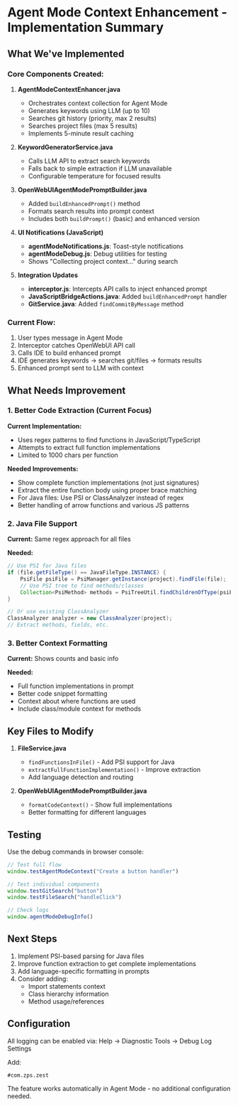 # Agent Mode Context Enhancement - Implementation Summary

## What We've Implemented

### Core Components Created:

1. **AgentModeContextEnhancer.java**
   - Orchestrates context collection for Agent Mode
   - Generates keywords using LLM (up to 10)
   - Searches git history (priority, max 2 results)
   - Searches project files (max 5 results)
   - Implements 5-minute result caching

2. **KeywordGeneratorService.java**
   - Calls LLM API to extract search keywords
   - Falls back to simple extraction if LLM unavailable
   - Configurable temperature for focused results

3. **OpenWebUIAgentModePromptBuilder.java**
   - Added `buildEnhancedPrompt()` method
   - Formats search results into prompt context
   - Includes both `buildPrompt()` (basic) and enhanced version

4. **UI Notifications (JavaScript)**
   - **agentModeNotifications.js**: Toast-style notifications
   - **agentModeDebug.js**: Debug utilities for testing
   - Shows "Collecting project context..." during search

5. **Integration Updates**
   - **interceptor.js**: Intercepts API calls to inject enhanced prompt
   - **JavaScriptBridgeActions.java**: Added `buildEnhancedPrompt` handler
   - **GitService.java**: Added `findCommitByMessage` method

### Current Flow:
1. User types message in Agent Mode
2. Interceptor catches OpenWebUI API call
3. Calls IDE to build enhanced prompt
4. IDE generates keywords → searches git/files → formats results
5. Enhanced prompt sent to LLM with context

## What Needs Improvement

### 1. Better Code Extraction (Current Focus)

**Current Implementation:**
- Uses regex patterns to find functions in JavaScript/TypeScript
- Attempts to extract full function implementations
- Limited to 1000 chars per function

**Needed Improvements:**
- Show complete function implementations (not just signatures)
- Extract the entire function body using proper brace matching
- For Java files: Use PSI or ClassAnalyzer instead of regex
- Better handling of arrow functions and various JS patterns

### 2. Java File Support

**Current:** Same regex approach for all files

**Needed:** 
```java
// Use PSI for Java files
if (file.getFileType() == JavaFileType.INSTANCE) {
    PsiFile psiFile = PsiManager.getInstance(project).findFile(file);
    // Use PSI tree to find methods/classes
    Collection<PsiMethod> methods = PsiTreeUtil.findChildrenOfType(psiFile, PsiMethod.class);
}

// Or use existing ClassAnalyzer
ClassAnalyzer analyzer = new ClassAnalyzer(project);
// Extract methods, fields, etc.
```

### 3. Better Context Formatting

**Current:** Shows counts and basic info

**Needed:**
- Full function implementations in prompt
- Better code snippet formatting
- Context about where functions are used
- Include class/module context for methods

## Key Files to Modify

1. **FileService.java**
   - `findFunctionsInFile()` - Add PSI support for Java
   - `extractFullFunctionImplementation()` - Improve extraction
   - Add language detection and routing

2. **OpenWebUIAgentModePromptBuilder.java**
   - `formatCodeContext()` - Show full implementations
   - Better formatting for different languages

## Testing

Use the debug commands in browser console:
```javascript
// Test full flow
window.testAgentModeContext("Create a button handler")

// Test individual components
window.testGitSearch("button")
window.testFileSearch("handleClick")

// Check logs
window.agentModeDebugInfo()
```

## Next Steps

1. Implement PSI-based parsing for Java files
2. Improve function extraction to get complete implementations
3. Add language-specific formatting in prompts
4. Consider adding:
   - Import statements context
   - Class hierarchy information
   - Method usage/references

## Configuration

All logging can be enabled via:
Help → Diagnostic Tools → Debug Log Settings

Add:
```
#com.zps.zest
```

The feature works automatically in Agent Mode - no additional configuration needed.
